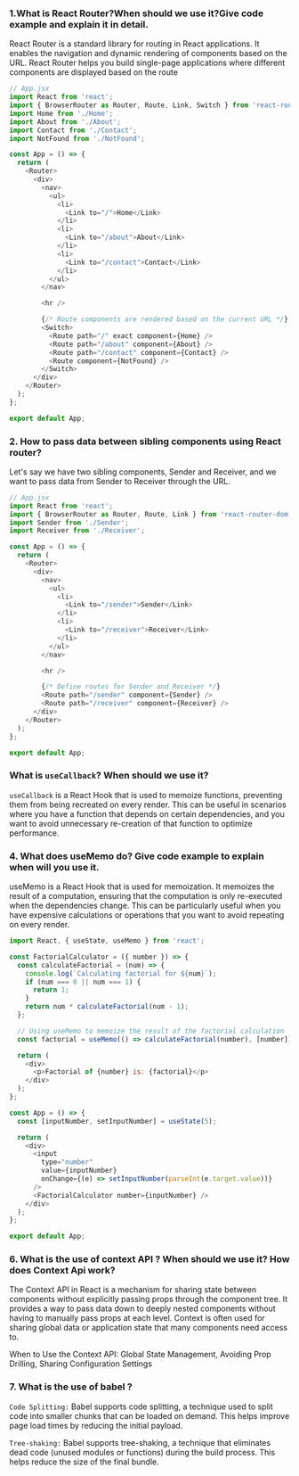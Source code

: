 ### 1.What is React Router?When should we use it?Give code example and explain it in detail.

React Router is a standard library for routing in React applications. It enables the navigation and dynamic rendering of components based on the URL. React Router helps you build single-page applications where different components are displayed based on the route

```js
// App.jsx
import React from 'react';
import { BrowserRouter as Router, Route, Link, Switch } from 'react-router-dom';
import Home from './Home';
import About from './About';
import Contact from './Contact';
import NotFound from './NotFound';

const App = () => {
  return (
    <Router>
      <div>
        <nav>
          <ul>
            <li>
              <Link to="/">Home</Link>
            </li>
            <li>
              <Link to="/about">About</Link>
            </li>
            <li>
              <Link to="/contact">Contact</Link>
            </li>
          </ul>
        </nav>

        <hr />

        {/* Route components are rendered based on the current URL */}
        <Switch>
          <Route path="/" exact component={Home} />
          <Route path="/about" component={About} />
          <Route path="/contact" component={Contact} />
          <Route component={NotFound} />
        </Switch>
      </div>
    </Router>
  );
};

export default App;
```

### 2. How to pass data between sibling components using React router?

Let's say we have two sibling components, Sender and Receiver, and we want to pass data from Sender to Receiver through the URL.

```js
// App.jsx
import React from 'react';
import { BrowserRouter as Router, Route, Link } from 'react-router-dom';
import Sender from './Sender';
import Receiver from './Receiver';

const App = () => {
  return (
    <Router>
      <div>
        <nav>
          <ul>
            <li>
              <Link to="/sender">Sender</Link>
            </li>
            <li>
              <Link to="/receiver">Receiver</Link>
            </li>
          </ul>
        </nav>

        <hr />

        {/* Define routes for Sender and Receiver */}
        <Route path="/sender" component={Sender} />
        <Route path="/receiver" component={Receiver} />
      </div>
    </Router>
  );
};

export default App;
```

### What is `useCallback`? When should we use it?

`useCallback` is a React Hook that is used to memoize functions, preventing them from being recreated on every render. This can be useful in scenarios where you have a function that depends on certain dependencies, and you want to avoid unnecessary re-creation of that function to optimize performance.

### 4. What does useMemo do? Give code example to explain when will you use it.

useMemo is a React Hook that is used for memoization. It memoizes the result of a computation, ensuring that the computation is only re-executed when the dependencies change. This can be particularly useful when you have expensive calculations or operations that you want to avoid repeating on every render.

```js
import React, { useState, useMemo } from 'react';

const FactorialCalculator = ({ number }) => {
  const calculateFactorial = (num) => {
    console.log(`Calculating factorial for ${num}`);
    if (num === 0 || num === 1) {
      return 1;
    }
    return num * calculateFactorial(num - 1);
  };

  // Using useMemo to memoize the result of the factorial calculation
  const factorial = useMemo(() => calculateFactorial(number), [number]);

  return (
    <div>
      <p>Factorial of {number} is: {factorial}</p>
    </div>
  );
};

const App = () => {
  const [inputNumber, setInputNumber] = useState(5);

  return (
    <div>
      <input
        type="number"
        value={inputNumber}
        onChange={(e) => setInputNumber(parseInt(e.target.value))}
      />
      <FactorialCalculator number={inputNumber} />
    </div>
  );
};

export default App;
```

### 6. What is the use of context API ? When should we use it? How does Context Api work?

The Context API in React is a mechanism for sharing state between components without explicitly passing props through the component tree. It provides a way to pass data down to deeply nested components without having to manually pass props at each level. Context is often used for sharing global data or application state that many components need access to.

When to Use the Context API: Global State Management, Avoiding Prop Drilling, Sharing Configuration Settings

### 7. What is the use of babel ?

`Code Splitting:` Babel supports code splitting, a technique used to split code into smaller chunks that can be loaded on demand. This helps improve page load times by reducing the initial payload.

`Tree-shaking:` Babel supports tree-shaking, a technique that eliminates dead code (unused modules or functions) during the build process. This helps reduce the size of the final bundle.
